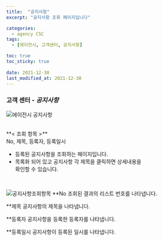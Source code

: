 ```yaml
---
title:  "공지사항"
excerpt: "공지사항 조회 페이지입니다"

categories:
  - agency CSC
tags:
  - [에이전시, 고객센터, 공지사항]

toc: true
toc_sticky: true
 
date: 2021-12-30
last_modified_at: 2021-12-30
---
```


### 고객 센터 - *공지사항*
![에이전시 공지사항](https://user-images.githubusercontent.com/95394003/147546203-add7b935-9fc6-464d-9040-a0ad426c5c18.jpeg)

 <br>
**< 조회 항목 >**
<br>No, 제목, 등록자, 등록일시



- 등록된 공지사항을 조회하는 페이지입니다.
- 목록화 되어 있고 공지사항 각 제목을 클릭하면 상세내용을<br>확인할 수 있습니다.


<br>

![공지사항조회항목](https://user-images.githubusercontent.com/95394003/147037538-f9a5683c-b98c-42be-aae6-b0ff34052cdc.jpeg)
**No
조회된 결과의 리스트 번호를 나타냅니다.

**제목
공지사항의 제목을 나타냅니다.

**등록자
공지사항을 등록한 등록자를 나타냅니다.

**등록일시
공지사항이 등록된 일시를 나타냅니다.